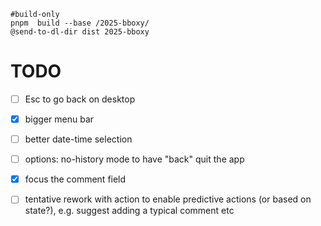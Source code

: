 
~~~
#build-only
pnpm  build --base /2025-bboxy/
@send-to-dl-dir dist 2025-bboxy
~~~

# TODO

- [ ] Esc to go back on desktop
- [x] bigger menu bar
- [ ] better date-time selection
- [ ] options: no-history mode to have "back" quit the app
- [x] focus the comment field
- [ ] tentative rework with action to enable predictive actions (or based on state?), e.g. suggest adding a typical comment etc

